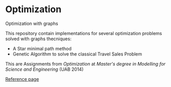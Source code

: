 # Optimization
Optimization with graphs

This repository contain implementations for several optimization problems solved with graphs thecniques:

* A Star minimal path method
* Genetic Algorithm to solve the classical Travel Sales Problem

This are Assignments from *Optimization* at *Master's degree in Modelling for Science and Engineering* (UAB 2014)

[Reference page](http://mat.uab.cat/~alseda/MasterOpt/2013-14.html)
